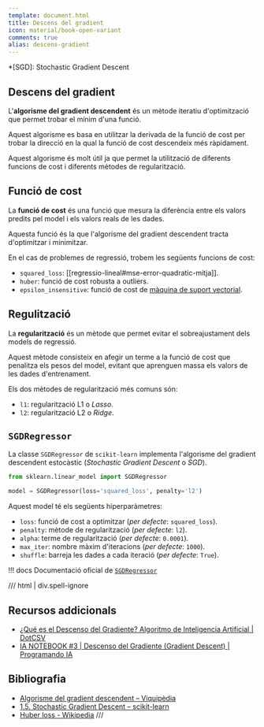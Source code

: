 ```yaml
---
template: document.html
title: Descens del gradient
icon: material/book-open-variant
comments: true
alias: descens-gradient
---
```


*[SGD]: Stochastic Gradient Descent

## Descens del gradient
L'__algorisme del gradient descendent__ és un mètode iteratiu
d'optimització que permet trobar el mínim d'una funció.

Aquest algorisme es basa en utilitzar la derivada de la funció
de cost per trobar la direcció en la qual la funció de cost
descendeix més ràpidament.

Aquest algorisme és molt útil ja que permet la utilització de diferents
funcions de cost i diferents mètodes de regularització.

## Funció de cost
La __funció de cost__ és una funció que mesura la diferència entre
els valors predits pel model i els valors reals de les dades.

Aquesta funció és la que l'algorisme del gradient descendent
tracta d'optimitzar i minimitzar.

En el cas de problemes de regressió, trobem les següents funcions de cost:

- `squared_loss`: [[regressio-lineal#mse-error-quadratic-mitja]].
- `huber`: funció de cost robusta a outliers.
- `epsilon_insensitive`: funció de cost de [màquina de suport vectorial](https://ca.wikipedia.org/wiki/M%C3%A0quina_de_vector_de_suport).

## Regulització
La __regularització__ és un mètode que permet evitar el sobreajustament
dels models de regressió.

Aquest mètode consisteix en afegir un terme a la funció de cost
que penalitza els pesos del model, evitant que aprenguen massa
els valors de les dades d'entrenament.

Els dos mètodes de regularització més comuns són:

- `l1`: regularització L1 o _Lasso_.
- `l2`: regularització L2 o _Ridge_.


## `SGDRegressor`
La classe `SGDRegressor` de `scikit-learn` implementa l'algorisme
del gradient descendent estocàstic (_Stochastic Gradient Descent_ o _SGD_).

```python
from sklearn.linear_model import SGDRegressor

model = SGDRegressor(loss='squared_loss', penalty='l2')
```

Aquest model té els següents hiperparàmetres:

- `loss`: funció de cost a optimitzar (_per defecte_: `squared_loss`).
- `penalty`: mètode de regularització (_per defecte_: `l2`).
- `alpha`: terme de regularització (_per defecte_: `0.0001`).
- `max_iter`: nombre màxim d'iteracions (_per defecte_: `1000`).
- `shuffle`: barreja les dades a cada iteració (_per defecte_: `True`).

!!! docs
    Documentació oficial de [`SGDRegressor`](https://scikit-learn.org/stable/modules/generated/sklearn.linear_model.SGDRegressor.html)

/// html | div.spell-ignore
## Recursos addicionals
- [¿Qué es el Descenso del Gradiente? Algoritmo de Inteligencia Artificial | DotCSV
](https://www.youtube.com/watch?v=A6FiCDoz8_4)
- [IA NOTEBOOK #3 | Descenso del Gradiente (Gradient Descent) | Programando IA
](https://www.youtube.com/watch?v=-_A_AAxqzCg)


## Bibliografia
- [Algorisme del gradient descendent – Viquipèdia](https://ca.wikipedia.org/wiki/Algorisme_del_gradient_descendent)
- [1.5. Stochastic Gradient Descent – scikit-learn](https://scikit-learn.org/stable/modules/sgd.html)
- [Huber loss - Wikipedia](https://en.wikipedia.org/wiki/Huber_loss)
///